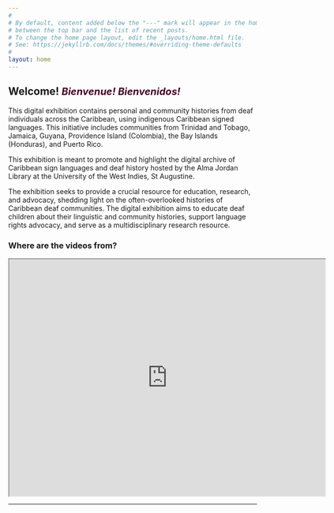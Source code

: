 ```yaml
---
#
# By default, content added below the "---" mark will appear in the home page
# between the top bar and the list of recent posts.
# To change the home page layout, edit the _layouts/home.html file.
# See: https://jekyllrb.com/docs/themes/#overriding-theme-defaults
#
layout: home
---
```


## Welcome! <span style="color:#440027;font-size:20px"><em>Bienvenue! Bienvenidos!</em></span>

This digital exhibition contains personal and community histories from deaf individuals across the Caribbean, using indigenous Caribbean signed languages. This initiative includes communities from Trinidad and Tobago, Jamaica, Guyana, Providence Island (Colombia), the Bay Islands (Honduras), and Puerto Rico. 

This exhibition is meant to promote and highlight the digital archive of Caribbean sign languages and deaf history hosted by the Alma Jordan Library at the University of the West Indies, St Augustine. 

The exhibition seeks to provide a crucial resource for education, research, and advocacy, shedding light on the often-overlooked histories of Caribbean deaf communities. The digital exhibition aims to educate deaf children about their linguistic and community histories, support language rights advocacy, and serve as a multidisciplinary research resource.



### Where are the videos from?
<iframe src="https://www.google.com/maps/d/u/0/embed?mid=14b_wzBCeOIY41X7UTSdZZhlIa5fxXOA&ehbc=2E312F&noprof=1" width="640" height="480"></iframe>


---



